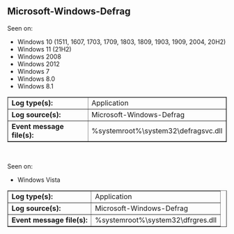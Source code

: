 ## Microsoft-Windows-Defrag

Seen on:
* Windows 10 (1511, 1607, 1703, 1709, 1803, 1809, 1903, 1909, 2004, 20H2)
* Windows 11 (21H2)
* Windows 2008
* Windows 2012
* Windows 7
* Windows 8.0
* Windows 8.1

<table border="1" class="docutils">
  <tbody>
    <tr>
      <td><b>Log type(s):</b></td>
      <td>Application</td>
    </tr>
    <tr>
      <td><b>Log source(s):</b></td>
      <td>Microsoft-Windows-Defrag</td>
    </tr>
    <tr>
      <td><b>Event message file(s):</b></td>
      <td>%systemroot%\system32\defragsvc.dll</td>
    </tr>
  </tbody>
</table>

&nbsp;

Seen on:
* Windows Vista

<table border="1" class="docutils">
  <tbody>
    <tr>
      <td><b>Log type(s):</b></td>
      <td>Application</td>
    </tr>
    <tr>
      <td><b>Log source(s):</b></td>
      <td>Microsoft-Windows-Defrag</td>
    </tr>
    <tr>
      <td><b>Event message file(s):</b></td>
      <td>%systemroot%\system32\dfrgres.dll</td>
    </tr>
  </tbody>
</table>

&nbsp;


